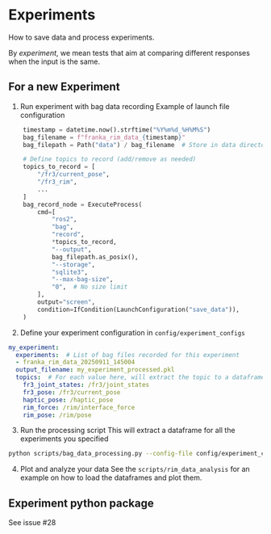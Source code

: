 # Experiments
How to save data and process experiments.

By *experiment*, we mean tests that aim at comparing different responses when the input is the same. 

## For a new Experiment

1. Run experiment with bag data recording
Example of launch file configuration
```python
    timestamp = datetime.now().strftime("%Y%m%d_%H%M%S")
    bag_filename = f"franka_rim_data_{timestamp}"
    bag_filepath = Path("data") / bag_filename  # Store in data directory

    # Define topics to record (add/remove as needed)
    topics_to_record = [
        "/fr3/current_pose",
        "/fr3_rim",
        ...
    ]
    bag_record_node = ExecuteProcess(
        cmd=[
            "ros2",
            "bag",
            "record",
            *topics_to_record,
            "--output",
            bag_filepath.as_posix(),
            "--storage",
            "sqlite3",
            "--max-bag-size",
            "0",  # No size limit
        ],
        output="screen",
        condition=IfCondition(LaunchConfiguration("save_data")),
    )
```

2. Define your experiment configuration in `config/experiment_configs`
```yaml
my_experiment:
  experiments:  # List of bag files recorded for this experiment
  - franka_rim_data_20250911_145004
  output_filename: my_experiment_processed.pkl
  topics:  # For each value here, will extract the topic to a dataframe
    fr3_joint_states: /fr3/joint_states
    fr3_pose: /fr3/current_pose
    haptic_pose: /haptic_pose
    rim_force: /rim/interface_force
    rim_pose: /rim/pose
```

3. Run the processing script
This will extract a dataframe for all the experiments you specified
```bash
python scripts/bag_data_processing.py --config-file config/experiment_configs.yaml --config int_force_free_space
``` 

4. Plot and analyze your data
See the `scripts/rim_data_analysis` for an example on how to load the dataframes and plot them.

## Experiment python package
See issue #28

